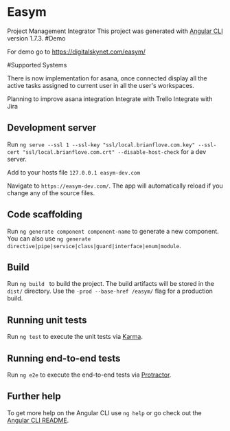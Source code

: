 # Easym
Project Management Integrator
This project was generated with [Angular CLI](https://github.com/angular/angular-cli) version 1.7.3.
#Demo

For demo go to https://digitalskynet.com/easym/

#Supported Systems

There is now implementation for asana, once connected display all the active tasks assigned to current user in all the user's workspaces.

Planning to improve asana integration
Integrate with Trello
Integrate with Jira



## Development server

Run `ng serve --ssl 1 --ssl-key "ssl/local.brianflove.com.key" --ssl-cert "ssl/local.brianflove.com.crt" --disable-host-check` for a dev server. 

Add to your hosts file `127.0.0.1 easym-dev.com`

Navigate to `https://easym-dev.com/`. The app will automatically reload if you change any of the source files.

## Code scaffolding

Run `ng generate component component-name` to generate a new component. You can also use `ng generate directive|pipe|service|class|guard|interface|enum|module`.

## Build

Run `ng build ` to build the project. The build artifacts will be stored in the `dist/` directory. Use the `-prod --base-href /easym/` flag for a production build.

## Running unit tests

Run `ng test` to execute the unit tests via [Karma](https://karma-runner.github.io).

## Running end-to-end tests

Run `ng e2e` to execute the end-to-end tests via [Protractor](http://www.protractortest.org/).

## Further help

To get more help on the Angular CLI use `ng help` or go check out the [Angular CLI README](https://github.com/angular/angular-cli/blob/master/README.md).
